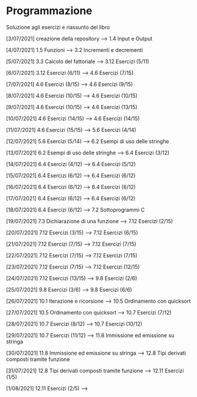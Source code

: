 # Programmazione
Soluzione agli esercizi e riassunto del libro

[3/07/2021]
  creazione della repository --> 1.4 Input e Output

[4/07/2021]
  1.5 Funzioni --> 3.2 Incrementi e decrementi

[5/07/2021]
  3.3 Calcolo del fattoriale --> 3.12 Esercizi (5/11)    

[6/07/2021]
  3.12 Esercizi (6/11) --> 4.6 Esercizi (7/15)

[7/07/2021]
  4.6 Esercizi (8/15) --> 4.6 Esercizi (9/15)

[8/07/2021]
 4.6 Esercizi (10/15) --> 4.6 Esercizi (10/15)

[9/07/2021]
 4.6 Esercizi (10/15) --> 4.6 Esercizi (13/15)

[10/07/2021]
 4.6 Esercizi (14/15) --> 4.6 Esercizi (14/15)

[11/07/2021]
 4.6 Esercizi (15/15) --> 5.6 Esercizi (4/14)

[12/07/2021]
 5.6 Esercizi (5/14) --> 6.2 Esempi di uso delle stringhe

[13/07/2021]
 6.2 Esempi di uso delle stringhe --> 6.4 Esercizi (3/12)

[14/07/2021]
 6.4 Esercizi (4/12) --> 6.4 Esercizi (5/12)

[15/07/2021]
 6.4 Esercizi (6/12) --> 6.4 Esercizi (6/12)

[16/07/2021]
 6.4 Esercizi (6/12) --> 6.4 Esercizi (6/12)

[17/07/2021]
 6.4 Esercizi (6/12) --> 6.4 Esercizi (6/12)

[18/07/2021]
 6.4 Esercizi (6/12) --> 7.2 Sottoprogrammi C

[19/07/2021]
 7.3 Dichiarazione di una funzione --> 7.12 Esercizi (2/15)

[20/07/2021]
 7.12 Esercizi (3/15) --> 7.12 Esercizi (6/15)

[21/07/2021]
 7.12 Esercizi (7/15) --> 7.12 Esercizi (7/15)

[22/07/2021]
 7.12 Esercizi (7/15) --> 7.12 Esercizi (7/15)

[23/07/2021]
 7.12 Esercizi (7/15) --> 7.12 Esercizi (12/15)

[24/07/2021]
 7.12 Esercizi (13/15) --> 9.8 Esercizi (2/6)

[25/07/2021]
 9.8 Esercizi (3/6) --> 9.8 Esercizi (6/6)

[26/07/2021]
 10.1 Iterazione e ricorsione --> 10.5 Ordinamento con quicksort

[27/07/2021]
 10.5 Ordinamento con quicksort --> 10.7 Esercizi (7/12)

[28/07/2021]
 10.7 Esercizi (8/12) --> 10.7 Esercizi (10/12)

[29/07/2021]
 10.7 Esercizi (11/12) --> 11.8 Immissione ed emissione su stringa

[30/07/2021]
 11.8 Immissione ed emissione su stringa --> 12.8 Tipi derivati composti tramite funzione

[31/07/2021]
 12.8 Tipi derivati composti tramite funzione --> 12.11 Esercizi (1/5)

[1/08/2021]
 12.11 Esercizi (2/5) --> 
